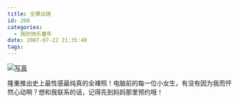 ```yaml
---
title: 全裸出镜
id: 208
categories:
  - 我的快乐童年
date: 2007-07-22 21:35:40
tags:
---
```


[![写真](http://www.candreams.com/images/2007/07/xiezhen.jpg)](http://www.candreams.com/images/2007/07/xiezhen.jpg "写真")

隆重推出史上最性感最纯真的全裸照！电脑前的每一位小女生，有没有因为我而怦然心动啊？想和我联系的话，记得先到妈妈那里预约哦！
